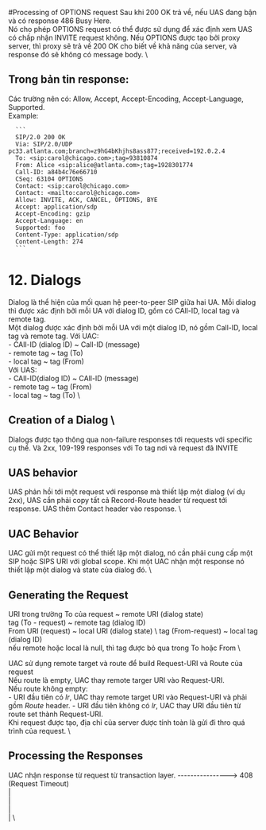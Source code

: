 #Processing of OPTIONS request
Sau khi 200 OK trả về, nếu UAS đang bận và có response 486 Busy Here. \
Nó cho phép OPTIONS request có thể được sử dụng để xác định xem UAS có chấp nhận INVITE request không. 
Nếu OPTIONS được tạo bởi proxy server, thì proxy sẽ trả về 200 OK cho biết về khả năng của server, và response đó sẽ không có message body. \

## Trong bản tin response:
Các trường nên có: Allow, Accept, Accept-Encoding, Accept-Language, Supported. \
Example: 

      ```
      SIP/2.0 200 OK
      Via: SIP/2.0/UDP pc33.atlanta.com;branch=z9hG4bKhjhs8ass877;received=192.0.2.4
      To: <sip:carol@chicago.com>;tag=93810874
      From: Alice <sip:alice@atlanta.com>;tag=1928301774
      Call-ID: a84b4c76e66710
      CSeq: 63104 OPTIONS
      Contact: <sip:carol@chicago.com>
      Contact: <mailto:carol@chicago.com>
      Allow: INVITE, ACK, CANCEL, OPTIONS, BYE
      Accept: application/sdp
      Accept-Encoding: gzip
      Accept-Language: en
      Supported: foo
      Content-Type: application/sdp
      Content-Length: 274
      ```
      
# 12. Dialogs
Dialog là thể hiện của mối quan hệ peer-to-peer SIP giữa hai UA. Mỗi dialog thì được xác định bởi mỗi UA với dialog ID, gồm có CAll-ID, local tag và remote tag. \
Một dialog được xác định bởi mỗi UA với một dialog ID, nó gồm Call-ID, local tag và remote tag. 
Với UAC: \
      - CAll-ID (dialog ID) ~ Call-ID (message) \
      - remote tag ~ tag (To)  \
      - local tag ~ tag (From) \
Với UAS: \
      - CAll-ID(dialog ID) ~ CAll-ID (message) \
      - remote tag ~ tag (From) \
      - local tag ~ tag (To) \
 ## Creation of a Dialog \
 Dialogs được tạo thông qua non-failure responses tới requests với specific cụ thể. Và 2xx, 109-199 responses với To tag nơi và request đã INVITE
 ## UAS behavior
 UAS phản hồi tới một request với response mà thiết lập một dialog (ví dụ 2xx), UAS cần phải copy tất cả Record-Route header từ request tới response. UAS thêm Contact header vào response. \
 ## UAC Behavior
 UAC gửi một request có thể thiết lập một dialog, nó cần phải cung cấp một SIP hoặc SIPS URI với global scope. Khi một UAC nhận một response nó thiết lập một dialog và state của dialog đó. \
 ## Generating the Request
 URI trong trường To của request ~ remote URI (dialog state) \
 tag (To - request) ~ remote tag (dialog ID) \
 From URI (request) ~ local URI (dialog state) \ 
 tag (From-request) ~ local tag (dialog ID) \
 nếu remote hoặc local là null, thì tag được bỏ qua trong To hoặc From \
 
 UAC sử dụng remote target và route để build Request-URI và Route của request \
 Nếu route là empty, UAC thay remote targer URI vào Request-URI. \
 Nếu route không empty: \
      - URI đầu tiên có *lr*, UAC thay remote target
      URI vào Request-URI và phải gồm *Route* header.
      - URI đầu tiên không có *lr*, UAC thay URI đầu tiên từ route set thành
      Request-URI. \
 Khi request được tạo, địa chỉ của server được tính toàn là gửi đi thro quá trình của request. \
 ## Processing the Responses
 UAC nhận response từ request từ transaction layer. ----------------> 408 (Request Timeout) \
 | \
 | \
 | \
 | \
 
 
 
 
      
      
      
      
      
      
      
      
      
      



